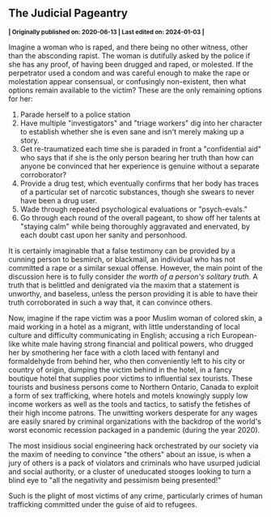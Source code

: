 ## The Judicial Pageantry

<strong><sub>| Originally published on: 2020-06-13 | Last edited on: 2024-01-03 | </sub></strong>

Imagine a woman who is raped, and there being no other witness, other than the absconding rapist. The woman is dutifully asked by the police if she has any proof, of having been drugged and raped, or molested. If the perpetrator used a condom and was careful enough to make the rape or molestation appear consensual, or confusingly non-existent, then what options remain available to the victim? These are the only remaining options for her: 

1. Parade herself to a police station
1. Have multiple "investigators" and "triage workers" dig into her character to establish whether she is even sane and isn't merely making up a story.
1. Get re-traumatized each time she is paraded in front a "confidential aid" who says that if she is the only person bearing her truth than how can anyone be convinced that her experience is genuine without a separate corroborator?
1. Provide a drug test, which eventually confirms that her body has traces of a particular set of narcotic substances, though she swears to never have been a drug user.
1. Wade through repeated psychological evaluations or "psych-evals."
1. Go through each round of the overall pageant, to show off her talents at "staying calm" while being thoroughly aggravated and enervated, by each doubt cast upon her sanity and personhood. 

It is certainly imaginable that a false testimony can be provided by a cunning person to besmirch, or blackmail, an individual who has not committed a rape or a similar sexual offense. However, the main point of the discussion here is to fully consider *the worth of a person's solitary truth.* A truth that is belittled and denigrated via the maxim that a statement is unworthy, and baseless, unless the person providing it is able to have their truth corroborated in such a way that, it can convince others. 

Now, imagine if the rape victim was a poor Muslim woman of colored skin, a maid working in a hotel as a migrant, with little understanding of local culture and difficulty communicating in English; accusing a rich European-like white male having strong financial and political powers, who drugged her by smothering her face with a cloth laced with fentanyl and formaldehyde from behind her, who then conveniently left to his city or country of origin, dumping the victim behind in the hotel, in a fancy boutique hotel that supplies poor victims to influential sex tourists. These tourists and business persons come to Northern Ontario, Canada to exploit a form of sex trafficking, where hotels and motels knowingly supply low income workers as well as the tools and tactics, to satisfy the fetishes of their high income patrons. The unwitting workers desperate for any wages are easily snared by criminal organizations with the backdrop of the world's worst economic recession packaged in a pandemic (during the year 2020).

The most insidious social engineering hack orchestrated by our society via the maxim of needing to convince "the others" about an issue, is when a jury of others is a pack of violators and criminals who have usurped judicial and social authority, or a cluster of uneducated stooges looking to turn a blind eye to "all the negativity and pessimism being presented!" 

Such is the plight of most victims of any crime, particularly crimes of human trafficking committed under the guise of aid to refugees. 